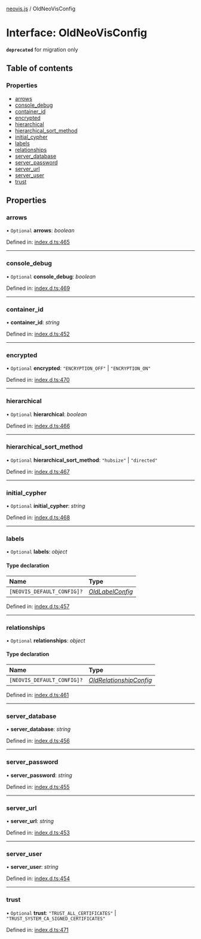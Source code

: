 [neovis.js](../README.md) / OldNeoVisConfig

# Interface: OldNeoVisConfig

**`deprecated`** for migration only

## Table of contents

### Properties

- [arrows](oldneovisconfig.md#arrows)
- [console\_debug](oldneovisconfig.md#console_debug)
- [container\_id](oldneovisconfig.md#container_id)
- [encrypted](oldneovisconfig.md#encrypted)
- [hierarchical](oldneovisconfig.md#hierarchical)
- [hierarchical\_sort\_method](oldneovisconfig.md#hierarchical_sort_method)
- [initial\_cypher](oldneovisconfig.md#initial_cypher)
- [labels](oldneovisconfig.md#labels)
- [relationships](oldneovisconfig.md#relationships)
- [server\_database](oldneovisconfig.md#server_database)
- [server\_password](oldneovisconfig.md#server_password)
- [server\_url](oldneovisconfig.md#server_url)
- [server\_user](oldneovisconfig.md#server_user)
- [trust](oldneovisconfig.md#trust)

## Properties

### arrows

• `Optional` **arrows**: *boolean*

Defined in: [index.d.ts:465](https://github.com/thebestnom/neovis.js/blob/ed1c244/index.d.ts#L465)

___

### console\_debug

• `Optional` **console\_debug**: *boolean*

Defined in: [index.d.ts:469](https://github.com/thebestnom/neovis.js/blob/ed1c244/index.d.ts#L469)

___

### container\_id

• **container\_id**: *string*

Defined in: [index.d.ts:452](https://github.com/thebestnom/neovis.js/blob/ed1c244/index.d.ts#L452)

___

### encrypted

• `Optional` **encrypted**: ``"ENCRYPTION_OFF"`` \| ``"ENCRYPTION_ON"``

Defined in: [index.d.ts:470](https://github.com/thebestnom/neovis.js/blob/ed1c244/index.d.ts#L470)

___

### hierarchical

• `Optional` **hierarchical**: *boolean*

Defined in: [index.d.ts:466](https://github.com/thebestnom/neovis.js/blob/ed1c244/index.d.ts#L466)

___

### hierarchical\_sort\_method

• `Optional` **hierarchical\_sort\_method**: ``"hubsize"`` \| ``"directed"``

Defined in: [index.d.ts:467](https://github.com/thebestnom/neovis.js/blob/ed1c244/index.d.ts#L467)

___

### initial\_cypher

• `Optional` **initial\_cypher**: *string*

Defined in: [index.d.ts:468](https://github.com/thebestnom/neovis.js/blob/ed1c244/index.d.ts#L468)

___

### labels

• `Optional` **labels**: *object*

#### Type declaration

| Name | Type |
| :------ | :------ |
| `[NEOVIS_DEFAULT_CONFIG]?` | [*OldLabelConfig*](oldlabelconfig.md) |

Defined in: [index.d.ts:457](https://github.com/thebestnom/neovis.js/blob/ed1c244/index.d.ts#L457)

___

### relationships

• `Optional` **relationships**: *object*

#### Type declaration

| Name | Type |
| :------ | :------ |
| `[NEOVIS_DEFAULT_CONFIG]?` | [*OldRelationshipConfig*](oldrelationshipconfig.md) |

Defined in: [index.d.ts:461](https://github.com/thebestnom/neovis.js/blob/ed1c244/index.d.ts#L461)

___

### server\_database

• **server\_database**: *string*

Defined in: [index.d.ts:456](https://github.com/thebestnom/neovis.js/blob/ed1c244/index.d.ts#L456)

___

### server\_password

• **server\_password**: *string*

Defined in: [index.d.ts:455](https://github.com/thebestnom/neovis.js/blob/ed1c244/index.d.ts#L455)

___

### server\_url

• **server\_url**: *string*

Defined in: [index.d.ts:453](https://github.com/thebestnom/neovis.js/blob/ed1c244/index.d.ts#L453)

___

### server\_user

• **server\_user**: *string*

Defined in: [index.d.ts:454](https://github.com/thebestnom/neovis.js/blob/ed1c244/index.d.ts#L454)

___

### trust

• `Optional` **trust**: ``"TRUST_ALL_CERTIFICATES"`` \| ``"TRUST_SYSTEM_CA_SIGNED_CERTIFICATES"``

Defined in: [index.d.ts:471](https://github.com/thebestnom/neovis.js/blob/ed1c244/index.d.ts#L471)
